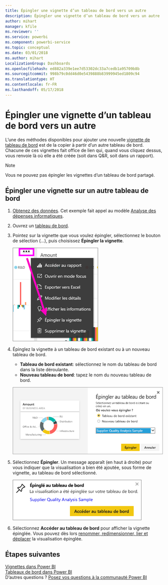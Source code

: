 ```yaml
---
title: Épingler une vignette d’un tableau de bord vers un autre
description: Épingler une vignette d’un tableau de bord vers un autre
author: mihart
manager: kfile
ms.reviewer: ''
ms.service: powerbi
ms.component: powerbi-service
ms.topic: conceptual
ms.date: 03/01/2018
ms.author: mihart
LocalizationGroup: Dashboards
ms.openlocfilehash: ed882a339e1ee7d53302dc33a7cedb1a95709b8b
ms.sourcegitcommit: 998b79c0dd46d0e5439888b83999945ed1809c94
ms.translationtype: HT
ms.contentlocale: fr-FR
ms.lasthandoff: 05/17/2018
---
```

# <a name="pin-a-tile-from-one-dashboard-to-another-dashboard"></a>Épingler une vignette d’un tableau de bord vers un autre
L’une des méthodes disponibles pour ajouter une nouvelle [vignette de tableau de bord](service-dashboard-tiles.md) est de la copier à partir d’un autre tableau de bord. Chacune de ces vignettes fait office de lien qui, quand vous cliquez dessus, vous renvoie là où elle a été créée (soit dans Q&R, soit dans un rapport). 

> [!NOTE]
> Vous ne pouvez pas épingler les vignettes d’un tableau de bord partagé.

## <a name="pin-a-tile-to-another-dashboard"></a>Épingler une vignette sur un autre tableau de bord
1. [Obtenez des données](service-get-data.md). Cet exemple fait appel au modèle [Analyse des dépenses informatiques](sample-it-spend.md).
2. Ouvrez un [tableau de bord](service-dashboards.md).
3. Pointez sur la vignette que vous voulez épingler, sélectionnez le bouton de sélection (...), puis choisissez **Épingler la vignette**.  
   
   ![menu des points de suspension](media/service-pin-tile-to-another-dashboard/power-bi-pin-another-dash.png)
4. Épinglez la vignette à un tableau de bord existant ou à un nouveau tableau de bord. 
   
   * **Tableau de bord existant**: sélectionnez le nom du tableau de bord dans la liste déroulante.
   * **Nouveau tableau de bord**: tapez le nom du nouveau tableau de bord.
   
   ![boîte de dialogue Épingler au tableau de bord](media/service-pin-tile-to-another-dashboard/pbi_pintoanotherdash.png)
5. Sélectionnez **Épingler**.
   Un message apparaît (en haut à droite) pour vous indiquer que la visualisation a bien été ajoutée, sous forme de vignette, au tableau de bord sélectionné.
   
   ![Fenêtre Épinglé au tableau de bord](media/service-pin-tile-to-another-dashboard/power-bi-pin-success.png)
6. Sélectionnez **Accéder au tableau de bord** pour afficher la vignette épinglée. Vous pouvez dès lors [renommer, redimensionner, lier et déplacer](service-dashboard-edit-tile.md) la visualisation épinglée.

## <a name="next-steps"></a>Étapes suivantes
[Vignettes dans Power BI](service-dashboard-tiles.md)  
[Tableaux de bord dans Power BI](service-dashboards.md)  
D’autres questions ? [Posez vos questions à la communauté Power BI](http://community.powerbi.com/)

